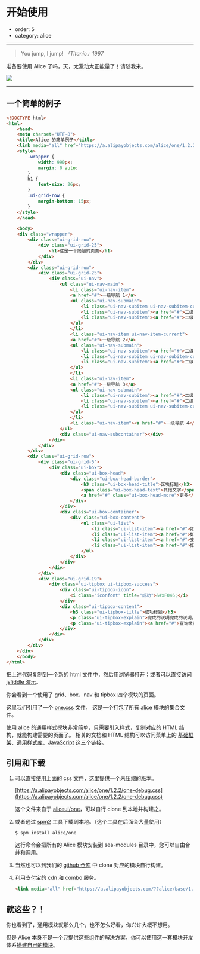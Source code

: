 # 开始使用

- order: 5
- category: alice

---

> You jump, I jump!   *「Titanic」1997*

准备要使用 Alice 了吗，天，太激动太正能量了！请随我来。

![](https://i.alipayobjects.com/e/201303/2P3fLYiHrA.jpg)

---

## 一个简单的例子

```html
<!DOCTYPE html>
<html>
    <head>
    <meta charset="UTF-8">
    <title>Alice 的简单例子</title>
    <link media="all" href="https://a.alipayobjects.com/alice/one/1.2.2/one.css" rel="stylesheet">
    <style>
        .wrapper {
            width: 990px;
            margin: 0 auto;
        }
        h1 {
            font-size: 26px;
        }
        .ui-grid-row {
            margin-bottom: 15px;
        }
    </style>
    </head>

    <body>
    <div class="wrapper">
        <div class="ui-grid-row">
            <div class="ui-grid-25">
                <h1>这是一个简陋的页面</h1>
            </div>
        </div>
        <div class="ui-grid-row">
            <div class="ui-grid-25">
                <div class="ui-nav">
                    <ul class="ui-nav-main">
                        <li class="ui-nav-item">
                        <a href="#">一级导航 1</a>
                        <ul class="ui-nav-submain">
                            <li class="ui-nav-subitem ui-nav-subitem-current"><a href="#">二级导航 1-1</a></li>
                            <li class="ui-nav-subitem"><a href="#">二级导航 1-2</a></li>
                            <li class="ui-nav-subitem"><a href="#">二级导航 1-3</a></li>
                        </ul>
                        </li>
                        <li class="ui-nav-item ui-nav-item-current">
                        <a href="#">一级导航 2</a>
                        <ul class="ui-nav-submain">
                            <li class="ui-nav-subitem"><a href="#">二级导航 2-1</a></li>
                            <li class="ui-nav-subitem ui-nav-subitem-current"><a href="#">二级导航 2-2</a></li>
                            <li class="ui-nav-subitem"><a href="#">二级导航 2-3</a></li>
                        </ul>
                        </li>
                        <li class="ui-nav-item">
                        <a href="#">一级导航 3</a>
                        <ul class="ui-nav-submain">
                            <li class="ui-nav-subitem"><a href="#">二级导航 3-1</a></li>
                            <li class="ui-nav-subitem"><a href="#">二级导航 3-2</a></li>
                            <li class="ui-nav-subitem ui-nav-subitem-current"><a href="#">二级导航 3-3</a></li>
                        </ul>
                        </li>
                        <li class="ui-nav-item"><a href="#">一级导航 4</a></li>
                    </ul>
                    <div class="ui-nav-subcontainer"></div>
                </div>
            </div>
        </div>
        <div class="ui-grid-row">
            <div class="ui-grid-6">
                <div class="ui-box">
                    <div class="ui-box-head">
                        <div class="ui-box-head-border">
                            <h3 class="ui-box-head-title">区块标题</h3>
                            <span class="ui-box-head-text">其他文字</span>
                            <a href="#" class="ui-box-head-more">更多</a>
                        </div>
                    </div>
                    <div class="ui-box-container">
                        <div class="ui-box-content">
                            <ul class="ui-list">
                                <li class="ui-list-item"><a href="#">如何申请认证？</a></li>
                                <li class="ui-list-item"><a href="#">如何提现？</a></li>
                                <li class="ui-list-item"><a href="#">支付宝数字证书有什么作用？</a></li>
                                <li class="ui-list-item"><a href="#">如何申请认证？</a></li>
                            </ul>
                        </div>
                    </div>
                </div>
            </div>
            <div class="ui-grid-19">
                <div class="ui-tipbox ui-tipbox-success">
                    <div class="ui-tipbox-icon">
                        <i class="iconfont" title="成功">&#xF046;</i>
                    </div>
                    <div class="ui-tipbox-content">
                        <h3 class="ui-tipbox-title">成功标题</h3>
                        <p class="ui-tipbox-explain">完成的说明完成的说明。</p>
                        <p class="ui-tipbox-explain"><a href="#">查询缴费记录</a> | <a href="#">我的支付宝</a></p>
                    </div>
                </div>
            </div>
        </div>
    </div>
    </body>
</html>
```

把上述代码复制到一个新的 html 文件中，然后用浏览器打开；或者可以直接访问 [jsfiddle 演示](http://jsfiddle.net/Ltye2/111/)。

你会看到一个使用了 grid、box、nav 和 tipbox 四个模块的页面。

这里我们引用了一个 [one.css](https://a.alipayobjects.com/alice/one/1.2.2/one.css) 文件，
这是一个打包了所有 alice 模块的集合文件。

使用 alice 的通用样式模块非常简单，只需要引入样式，复制对应的 HTML 结构，就能构建需要的页面了。
相关的文档和 HTML 结构可以访问菜单上的 [基础框架](/docs/framework.html)、[通用样式库](/docs/widget.html)、[JavaScript](/docs/javascript.html) 这三个链接。


## 引用和下载

1. 可以直接使用上面的 css 文件，这里提供一个未压缩的版本。

    [https://a.alipayobjects.com/alice/one/1.2.2/one-debug.css](https://a.alipayobjects.com/alice/one/1.2.2/one-debug.css)

    这个文件来自于 [aliceui/one](https://github.com/aliceui/one)，可以自行 clone 到本地并构建之。

2. 或者通过 [spm2](https://github.com/spmjs/spm/tree/2.x/) 工具下载到本地。（这个工具在后面会大量使用）

    ```
    $ spm install alice/one
    ```

    这行命令会把所有的 Alice 模块安装到 sea-modules 目录中，您可以自由合并和调用。

3. 当然也可以到我们的 [github 仓库](https://github.com/aliceui/) 中 clone 对应的模块自行构建。

4. 利用支付宝的 cdn 和 combo 服务。

    ```html
    <link media="all" href="https://a.alipayobjects.com/??alice/base/1.0.2/base.css,alice/button/1.2.0/button.css,alice/grid/1.0.0/grid.css" rel="stylesheet">
    ```


## 就这些？！

你也看到了，通用模块就那么几个，也不怎么好看，你兴许大概不想用。

但是 Alice 本身不是一个只提供这些组件的解决方案，你可以使用这一套模块开发体系[搭建自己的模块](/docs/build.html)。
